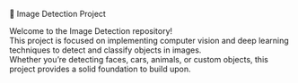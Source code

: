 🧠 Image Detection Project   

Welcome to the Image Detection repository!    
This project is focused on implementing computer vision and deep learning techniques to detect and classify objects in images.    
Whether you’re detecting faces, cars, animals, or custom objects, this project provides a solid foundation to build upon.    
